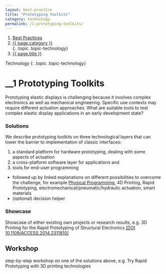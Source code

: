 ```yaml
---
layout: best-practice
title: "Prototyping Toolkits"
category: technology
permalink: /1-prototyping-toolkits/
---
```


<nav aria-label="breadcrumb" class="d-none d-md-block d-print-none">
    <ol class="breadcrumb spb-1">
    <li class="breadcrumb-item active" aria-current="page">
        <a href="/best-practices/">Best Practices</a>
    </li>
     <li class="breadcrumb-item active" aria-current="page">
        <a href="/{{ page.category }}/">{{ page.category }}</a>
    </li>
    {: .topic .topic-technology}
    <li class="breadcrumb-item active" aria-current="page">
         <a href="{{ page.url }}">{{ page.title }}</a>
    </li>
     </ol>
</nav>

Technology
{: .topic .topic-technology}

# __1 Prototyping Toolkits
Prototyping elastic displays is challenging because it involves complex electronics as well as mechanical engineering. Specific use contexts may require different actuation approaches. What are suitable tools to test complex elastic display applications in an early development state?

### Solutions
We describe prototyping toolkits on three technological layers that can lower the barrier to implementation of classic interfaces: 
1. a standard platform for hardware prototyping, dealing with some aspects of actuation
2. a cross-platform software layer for applications and
3. tools for end-user programming

- followed up by linked explanations on different possibilities to overcome the challenge, for example [Physical Programming](/glossary/), 4D Printing, Rapid Prototyping, electromechanical/pneumatic/hydraulic actuation, smart materials
- (optional) decision helper

### Showcase
Showcase of either existing own projects or research results, e.g. 3D Printing for the Rapid Prototyping of Structural Electronics <a href="https://ieeexplore.ieee.org/document/6766751" target="_blank">[DOI 10.1109/ACCESS.2014.2311810]</a>

## Workshop
step-by-step workshop on one of the solutions above, e.g. Try Rapid Prototyping with 3D printing technologies
